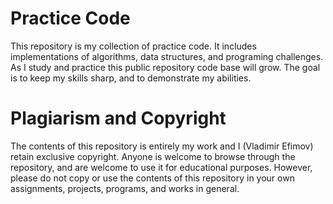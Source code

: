 # Practice Code
This repository is my collection of practice code. It includes implementations of algorithms, data structures, and programing challenges. As I study and practice this public repository code base will grow. The goal is to keep my skills sharp, and to demonstrate my abilities.

# Plagiarism and Copyright
The contents of this repository is entirely my work and I (Vladimir Efimov) retain exclusive copyright. Anyone is welcome to browse through the repository, and are welcome to use it for educational purposes. However, please do not copy or use the contents of this repository in your own assignments, projects, programs, and works in general.
